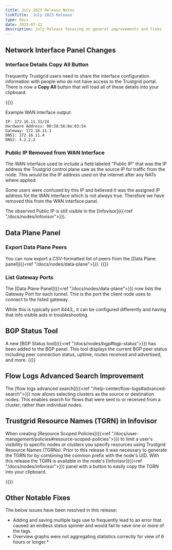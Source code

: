 ```yaml
---
title: July 2023 Release Notes
linkTitle: 'July 2023 Release'
type: docs
date: 2023-07-31
description: July Release focusing on general improvements and fixes
---
```


## Network Interface Panel Changes

### Interface Details Copy All Button
Frequently Trustgrid users need to share the interface configuration information with people who do not have access to the Trustgrid portal.  There is now a **Copy All** button that will load all of these details into your clipboard.

{{<tgimg src="interface-copy-all.png" caption="Copy All button" alt="Button to copy all interface details" width="60%" >}}

Example WAN interface output:
```
IP: 172.16.11.31/24
Hardware Address: 00:50:56:8e:03:54
Gateway: 172.16.11.1
DNS1: 172.16.11.4
DNS2: 4.2.2.2

```
### Public IP Removed from WAN Interface
The WAN interface used to include a field labeled "Public IP" that was the IP address the Trustgrid control plane saw as the source IP for traffic from the node.  This would be the IP address used on the internet after any NATs where applied.  

Some users were confused by this IP and believed it was the assigned IP address for the WAN interface which is not always true.  Therefore we have removed this from the WAN interface panel.  

The observed Public IP is still visible in the [Infovisor]({{<ref "/docs/nodes/infovisor">}}).

## Data Plane Panel
### Export Data Plane Peers

You can now export a CSV-formatted list of peers from the [Data Plane panel]({{<ref "/docs/nodes/data-plane">}}). 
{{<tgimg src="/docs/nodes/data-plane/data-plane-export.png" caption="Export button" width="25%">}}

### List Gateway Ports
The [Data Plane Panel]({{<ref "/docs/nodes/data-plane">}}) now lists the Gateway Port for each tunnel. This is the port the client node uses to connect to the listed gateway. 

While this is typically port 8443,, it can be configured differently and having that info visible aids in troubleshooting.

## BGP Status Tool
A new [BGP Status tool]({{<ref "/docs/nodes/bgp#bgp-status">}}) has been added to the BGP panel. This tool displays the current BGP peer status including peer connection status, uptime, routes received and advertised, and more.
{{<tgimg src="/docs/nodes/bgp/bgp-status-output.png" caption="BGP Status" width="80%">}}

## Flow Logs Advanced Search Improvement
The [flow logs advanced search]({{<ref "/help-center/flow-logs#advanced-search">}}) now allows selecting clusters as the source or destination nodes.  This enables search for flows that were sent to or received from a cluster, rather than individual nodes.

## Trustgrid Resource Names (TGRN) in Infovisor
When creating [Resource Scoped Policies]({{<ref "/docs/user-management/policies#resource-scoped-policies">}}) to limit a user's visibility to specific nodes or clusters you specify resources using Trustgrid Resource Names (TGRNs). Prior to this release it was necessary to generate the TGRN for by combining the common prefix with the node's UID.  With this release the TGRN is available in the node's [Infovisor]({{<ref "/docs/nodes/infovisor">}}) panel with a button to easily copy the TGRN into your clipboard. 

{{<tgimg src="infovisor-tgrn.png" caption="Copy TGRN field on Infovisor" width="70%" >}}

## Other Notable Fixes
The below issues have been resolved in this release:

* Adding and saving multiple tags use to frequently lead to an error that caused an endless status spinner and would fail to save one or more of the tags. 
* Overview graphs were not aggregating statistics correctly for view of 6 hours or longer.* 